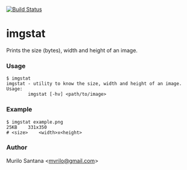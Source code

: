 [![Build Status](https://secure.travis-ci.org/mvrilo/imgstat.png)](http://travis-ci.org/mvrilo/imgstat)

# imgstat

Prints the size (bytes), width and height of an image.

### Usage

```
$ imgstat
imgstat - utility to know the size, width and height of an image.
Usage:
        imgstat [-hv] <path/to/image>
```

### Example

```
$ imgstat example.png
25KB    331x350
# <size>    <width>x<height>
```

### Author

Murilo Santana <<mvrilo@gmail.com>>

